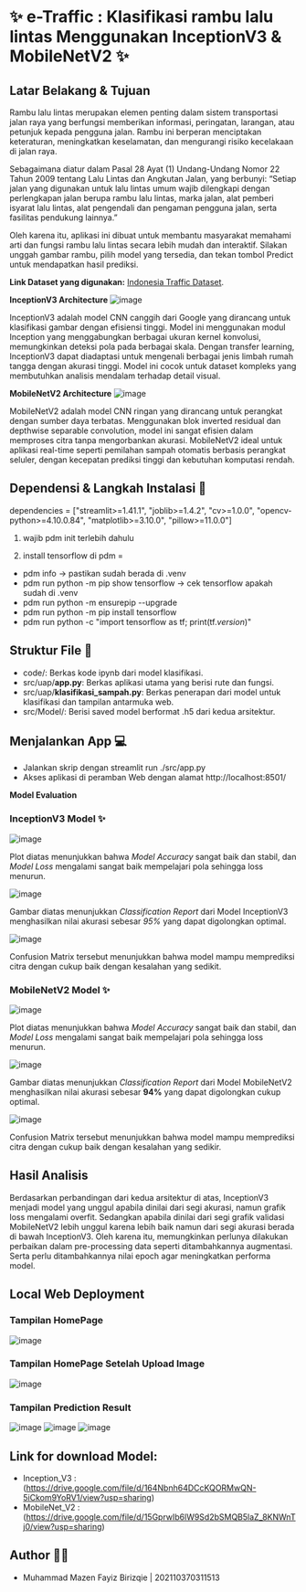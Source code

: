 # ✨ e-Traffic : Klasifikasi rambu lalu lintas Menggunakan InceptionV3 & MobileNetV2 ✨

## Latar Belakang & Tujuan
  Rambu lalu lintas merupakan elemen penting dalam sistem transportasi jalan raya yang berfungsi memberikan informasi, peringatan, larangan, atau petunjuk kepada pengguna jalan. 
Rambu ini berperan menciptakan keteraturan, meningkatkan keselamatan, dan mengurangi risiko kecelakaan di jalan raya.

  Sebagaimana diatur dalam Pasal 28 Ayat (1) Undang-Undang Nomor 22 Tahun 2009 tentang Lalu Lintas dan Angkutan Jalan, yang berbunyi:  “Setiap jalan yang digunakan untuk lalu lintas umum wajib dilengkapi dengan perlengkapan jalan berupa rambu lalu lintas, marka jalan, alat pemberi isyarat lalu lintas, alat pengendali dan pengaman pengguna jalan, serta fasilitas pendukung lainnya.”
  
  Oleh karena itu, aplikasi ini dibuat untuk membantu masyarakat memahami arti dan fungsi rambu lalu lintas secara lebih mudah dan interaktif.  Silakan unggah gambar rambu, pilih model yang tersedia, dan tekan tombol Predict untuk mendapatkan hasil prediksi.

**Link Dataset yang digunakan:** [Indonesia Traffic Dataset](https://www.kaggle.com/datasets/cakrulgaming/indonesia-traffic-sign).

**InceptionV3 Architecture**
![image](assets/Inception_V3/Architecture-of-Inception-v3.png)

InceptionV3 adalah model CNN canggih dari Google yang dirancang untuk klasifikasi gambar dengan efisiensi tinggi. Model ini menggunakan modul Inception yang menggabungkan berbagai ukuran kernel konvolusi, memungkinkan deteksi pola pada berbagai skala. Dengan transfer learning, InceptionV3 dapat diadaptasi untuk mengenali berbagai jenis limbah rumah tangga dengan akurasi tinggi. Model ini cocok untuk dataset kompleks yang membutuhkan analisis mendalam terhadap detail visual.

**MobileNetV2 Architecture**
![image](assets/MobileNet_V2/Architecture-of-MobileNetV2.png)

MobileNetV2 adalah model CNN ringan yang dirancang untuk perangkat dengan sumber daya terbatas. Menggunakan blok inverted residual dan depthwise separable convolution, model ini sangat efisien dalam memproses citra tanpa mengorbankan akurasi. MobileNetV2 ideal untuk aplikasi real-time seperti pemilahan sampah otomatis berbasis perangkat seluler, dengan kecepatan prediksi tinggi dan kebutuhan komputasi rendah.

## Dependensi & Langkah Instalasi 📃
dependencies = ["streamlit>=1.41.1", "joblib>=1.4.2", "cv>=1.0.0", "opencv-python>=4.10.0.84", "matplotlib>=3.10.0", "pillow>=11.0.0"]

1. wajib pdm init terlebih dahulu

2. install tensorflow di pdm =
- pdm info -> pastikan sudah berada di .venv
- pdm run python -m pip show tensorflow -> cek tensorflow apakah sudah di .venv
- pdm run python -m ensurepip --upgrade
- pdm run python -m pip install tensorflow
- pdm run python -c "import tensorflow as tf; print(tf._version_)"

## Struktur File 📄
- code/: Berkas kode ipynb dari model klasifikasi.
- src/uap/**app.py**: Berkas aplikasi utama yang berisi rute dan fungsi.
- src/uap/**klasifikasi_sampah.py**: Berkas penerapan dari model untuk klasifikasi dan tampilan antarmuka web.
- src/Model/: Berisi saved model berformat .h5 dari kedua arsitektur.

## Menjalankan App 💻
- Jalankan skrip dengan streamlit run ./src/app.py
- Akses aplikasi di peramban Web dengan alamat http://localhost:8501/

**Model Evaluation**

### InceptionV3 Model ✨

![image](assets/Inception_V3/Plot_visualization_Inception_V3.png)

Plot diatas menunjukkan bahwa *Model Accuracy* sangat baik dan stabil, dan *Model Loss* mengalami sangat baik mempelajari pola sehingga loss menurun.

![image](assets/Inception_V3/Classfification_report.png)

Gambar diatas menunjukkan *Classification Report* dari Model InceptionV3 menghasilkan nilai akurasi sebesar *95%* yang dapat digolongkan optimal.

![image](assets/Inception_V3/Confusion_Matrix.png)

Confusion Matrix tersebut menunjukkan bahwa model mampu memprediksi citra dengan cukup baik dengan kesalahan yang sedikit.

### MobileNetV2 Model ✨

![image](assets/MobileNet_V2/Plot_visualization_MobileNet_V2.png)

Plot diatas menunjukkan bahwa *Model Accuracy* sangat baik dan stabil, dan *Model Loss* mengalami sangat baik mempelajari pola sehingga loss menurun.

![image](assets/MobileNet_V2/Classification_report.png)

Gambar diatas menunjukkan *Classification Report* dari Model MobileNetV2 menghasilkan nilai akurasi sebesar **94%** yang dapat digolongkan cukup optimal.

![image](assets/MobileNet_V2/Confusion_Matrix.png)

Confusion Matrix tersebut menunjukkan bahwa model mampu memprediksi citra dengan cukup baik dengan kesalahan yang sedikir.

## Hasil Analisis
Berdasarkan perbandingan dari kedua arsitektur di atas, InceptionV3 menjadi model yang unggul apabila dinilai dari segi akurasi, namun grafik loss mengalami overfit. Sedangkan apabila dinilai dari segi grafik validasi MobileNetV2 lebih unggul karena lebih baik namun dari segi akurasi berada di bawah InceptionV3. 
Oleh karena itu, memungkinkan perlunya dilakukan perbaikan dalam pre-processing data seperti ditambahkannya augmentasi. Serta perlu ditambahkannya nilai epoch agar meningkatkan performa model.

## Local Web Deployment

### Tampilan HomePage

![image](assets/hp1.png)

### Tampilan HomePage Setelah Upload Image

![image](assets/up.png)

### Tampilan Prediction Result

![image](assets/result1.png)
![image](assets/result2.png)
![image](assets/result3.png)

## Link for download Model:
- Inception_V3 : (https://drive.google.com/file/d/164Nbnh64DCcKQORMwQN-5iCkom9YoRV1/view?usp=sharing)
- MobileNet_V2 : (https://drive.google.com/file/d/15GprwIb6lW9Sd2bSMQB5laZ_8KNWnTj0/view?usp=sharing)

## Author 👨‍💻 
- Muhammad Mazen Fayiz Birizqie | 202110370311513
